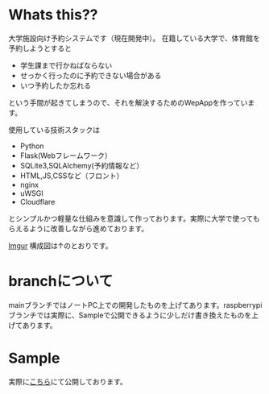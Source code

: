# Whats this??
大学施設向け予約システムです（現在開発中）。
在籍している大学で、体育館を予約しようとすると

- 学生課まで行かねばならない
- せっかく行ったのに予約できない場合がある
- いつ予約したか忘れる

という手間が起きてしまうので、それを解決するためのWepAppを作っています。

使用している技術スタックは

- Python
- Flask(Webフレームワーク）
- SQLite3,SQLAlchemy(予約情報など）
- HTML,JS,CSSなど（フロント）
- nginx
- uWSGI
- Cloudflare

とシンプルかつ軽量な仕組みを意識して作っております。実際に大学で使ってもらえるように改善しながら進めております。

[Imgur](https://i.imgur.com/iyR49RS.png)
構成図は↑のとおりです。

# branchについて
mainブランチではノートPC上での開発したものを上げてあります。raspberrypiブランチでは実際に、Sampleで公開できるように少しだけ書き換えたものを上げてあります。


# Sample
実際に[こちら](cercil.net)にて公開しております。
